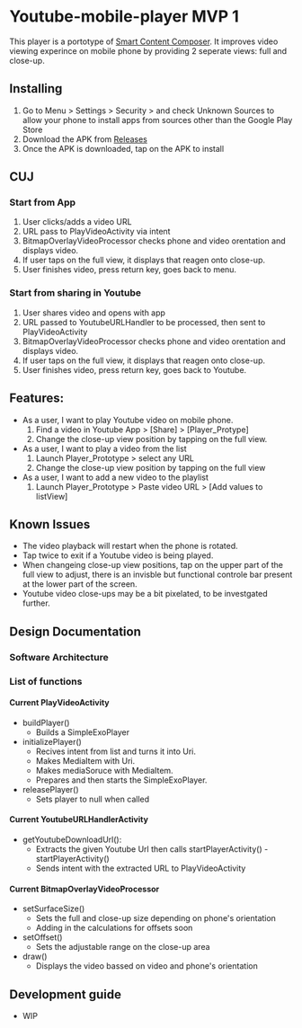 # Youtube-mobile-player MVP 1
This player is a portotype of [Smart Content Composer](https://www.tdcommons.org/dpubs_series/3670/). It improves video viewing experince on mobile phone by providing 2 seperate views: full and close-up.

## Installing
1. Go to Menu > Settings > Security > and check Unknown Sources to allow your phone to install apps from sources other than the Google Play Store
2. Download the APK from [Releases](https://github.com/Alwin-Lin/Youtube-mobile-player/releases)
3. Once the APK is downloaded, tap on the APK to install

## CUJ
### Start from App
1. User clicks/adds a video URL
2. URL pass to PlayVideoActivity via intent
3. BitmapOverlayVideoProcessor checks phone and video orentation and displays video.
4. If user taps on the full view, it displays that reagen onto close-up.
5. User finishes video, press return key, goes back to menu.
### Start from sharing in Youtube
1. User shares video and opens with app
2. URL passed to YoutubeURLHandler to be processed, then sent to PlayVideoActivity
3. BitmapOverlayVideoProcessor checks phone and video orentation and displays video.
4. If user taps on the full view, it displays that reagen onto close-up.
5. User finishes video, press return key, goes back to Youtube.

## Features:
- As a user, I want to play Youtube video on mobile phone.
  1. Find a video in Youtube App > [Share] > [Player_Protype]
  2. Change the close-up view position by tapping on the full view.
- As a user, I want to play a video from the list
  1. Launch Player_Prototype > select any URL
  2. Change the close-up view position by tapping on the full view
- As a user, I want to add a new video to the playlist
  1. Launch Player_Prototype > Paste video URL > [Add values to listView]

## Known Issues
- The video playback will restart when the phone is rotated.
- Tap twice to exit if a Youtube video is being played.
- When changeing close-up view positions, tap on the upper part of the full view to adjust, there is an invisble but functional controle bar present at the lower part of the screen. 
- Youtube video close-ups may be a bit pixelated, to be investgated further.

## Design Documentation
### Software Architecture
### List of functions
#### Current PlayVideoActivity
- buildPlayer()
  - Builds a SimpleExoPlayer
- initializePlayer()
  - Recives intent from list and turns it into Uri.
  - Makes MediaItem with Uri.
  - Makes mediaSoruce with MediaItem.
  - Prepares and then starts the SimpleExoPlayer.
- releasePlayer()
  - Sets player to null when called
#### Current YoutubeURLHandlerActivity
- getYoutubeDownloadUrl(): 
  - Extracts the given Youtube Url then calls startPlayerActivity()
-startPlayerActivity()
  - Sends intent with the extracted URL to PlayVideoActivity
#### Current BitmapOverlayVideoProcessor
- setSurfaceSize()
  - Sets the full and close-up size depending on phone's orientation
  - Adding in the calculations for offsets soon
- setOffset()
  - Sets the adjustable range on the close-up area
- draw()
  - Displays the video bassed on video and phone's orientation
## Development guide
- WIP
